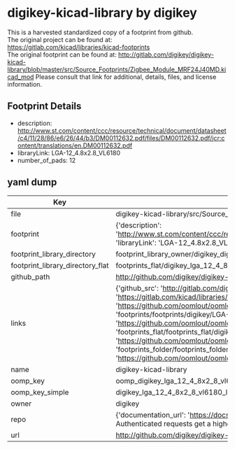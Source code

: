 # digikey-kicad-library by digikey  
This is a harvested standardized copy of a footprint from github.  
The original project can be found at:  
https://gitlab.com/kicad/libraries/kicad-footprints  
The original footprint can be found at:
http://gitlab.com/digikey/digikey-kicad-library/blob/master/src/Source_Footprints/Zigbee_Module_MRF24J40MD.kicad_mod
Please consult that link for additional, details, files, and license information.  
## Footprint Details
* description: http://www.st.com/content/ccc/resource/technical/document/datasheet/c4/11/28/86/e6/26/44/b3/DM00112632.pdf/files/DM00112632.pdf/jcr:content/translations/en.DM00112632.pdf  
* libraryLink: LGA-12_4.8x2.8_VL6180  
* number_of_pads: 12  
## yaml dump  
| Key | Value |  
| --- | --- |  
| file | digikey-kicad-library/src/Source_Footprints/LGA-12_4.8x2.8_VL6180.kicad_mod |  
| footprint | {'description': 'http://www.st.com/content/ccc/resource/technical/document/datasheet/c4/11/28/86/e6/26/44/b3/DM00112632.pdf/files/DM00112632.pdf/jcr:content/translations/en.DM00112632.pdf', 'libraryLink': 'LGA-12_4.8x2.8_VL6180', 'number_of_pads': 12} |  
| footprint_library_directory | footprint_library_owner/digikey_digikey-kicad-library |  
| footprint_library_directory_flat | footprints_flat/digikey_lga_12_4_8x2_8_vl6180_lga_12_4_8x2_8_vl6180/working |  
| github_path | http://github.com/digikey/digikey-kicad-library/blob/master/src/Source_Footprints/LGA-12_4.8x2.8_VL6180.kicad_mod |  
| links | {'github_src': 'http://gitlab.com/digikey/digikey-kicad-library/blob/master/src/Source_Footprints/Zigbee_Module_MRF24J40MD.kicad_mod', 'github_src_repo': 'https://gitlab.com/kicad/libraries/kicad-footprints', 'oomp_bot': 'footprints/digikey_lga_12_4_8x2_8_vl6180_lga_12_4_8x2_8_vl6180/working', 'oomp_bot_github': 'https://github.com/oomlout/oomlout_oomp_footprint_bot/tree/main/footprints/digikey_lga_12_4_8x2_8_vl6180_lga_12_4_8x2_8_vl6180/working', 'oomp_doc': 'footprints/footprints/digikey/LGA-12_4.8x2.8_VL6180.kicad_mod/LGA-12_4.8x2.8_VL6180/working/', 'oomp_doc_github': 'https://github.com/oomlout/oomlout_oomp_footprint_doc/tree/main/footprints/footprints/digikey/LGA-12_4.8x2.8_VL6180.kicad_mod/LGA-12_4.8x2.8_VL6180/working', 'oomp_src_flat': 'footprints_flat/footprints_flat/digikey_lga_12_4_8x2_8_vl6180_lga_12_4_8x2_8_vl6180/working', 'oomp_src_flat_github': 'https://github.com/oomlout/oomlout_oomp_footprint_src/tree/main/footprints_flat/digikey_lga_12_4_8x2_8_vl6180_lga_12_4_8x2_8_vl6180/working', 'oomp_src_folder': 'footprints_folder/footprints_folder/digikey/LGA-12_4.8x2.8_VL6180.kicad_mod/LGA-12_4.8x2.8_VL6180/working', 'oomp_src_folder_github': 'https://github.com/oomlout/oomlout_oomp_footprint_src/tree/main/footprints_folder/digikey/LGA-12_4.8x2.8_VL6180.kicad_mod/LGA-12_4.8x2.8_VL6180/working'} |  
| name | digikey-kicad-library |  
| oomp_key | oomp_digikey_lga_12_4_8x2_8_vl6180_lga_12_4_8x2_8_vl6180 |  
| oomp_key_simple | digikey_lga_12_4_8x2_8_vl6180_lga_12_4_8x2_8_vl6180 |  
| owner | digikey |  
| repo | {'documentation_url': 'https://docs.github.com/rest/overview/resources-in-the-rest-api#rate-limiting', 'message': "API rate limit exceeded for 84.66.173.59. (But here's the good news: Authenticated requests get a higher rate limit. Check out the documentation for more details.)"} |  
| url | http://github.com/digikey/digikey-kicad-library |  

